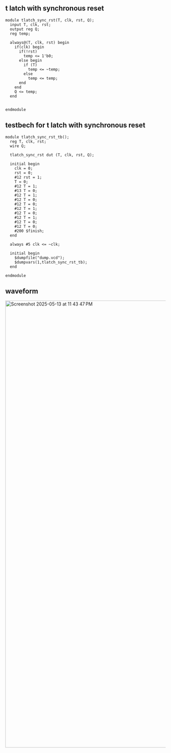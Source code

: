 ## t latch with synchronous reset 
```
module tlatch_sync_rst(T, clk, rst, Q);
  input T, clk, rst;
  output reg Q;
  reg temp;
  
  always@(T, clk, rst) begin
    if(clk) begin
      if(!rst)
        temp <= 1'b0;
      else begin
        if (T)
          temp <= ~temp;
        else
          temp <= temp;
      end
    end
    Q <= temp;
  end
    
    
endmodule
```
## testbech for t latch with synchronous reset 
```
module tlatch_sync_rst_tb();
  reg T, clk, rst;
  wire Q;
  
  tlatch_sync_rst dut (T, clk, rst, Q);
  
  initial begin
    clk = 0;
    rst = 0;
    #12 rst = 1;
    T = 0;
    #12 T = 1;
    #13 T = 0;
    #12 T = 1;
    #12 T = 0;
    #12 T = 0;
    #12 T = 1;
    #12 T = 0;
    #12 T = 1;
    #12 T = 0;
    #12 T = 0;
    #200 $finish;
  end
  
  always #5 clk <= ~clk;
  
  initial begin
    $dumpfile("dump.vcd");
    $dumpvars(1,tlatch_sync_rst_tb);
  end
  
endmodule
```
## waveform
<img width="1400" alt="Screenshot 2025-05-13 at 11 43 47 PM" src="https://github.com/user-attachments/assets/f73d35c5-d354-41a5-8598-2ee0bea2a78e" />

